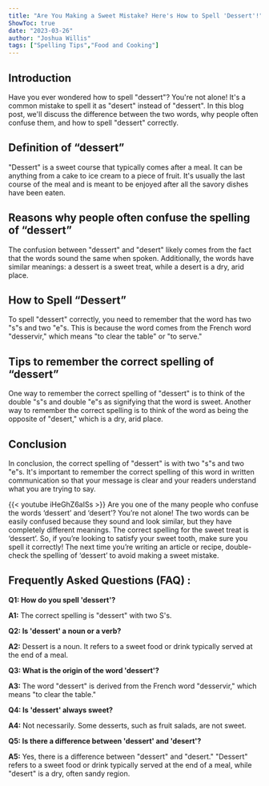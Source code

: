 ```yaml
---
title: "Are You Making a Sweet Mistake? Here's How to Spell 'Dessert'!"
ShowToc: true 
date: "2023-03-26"
author: "Joshua Willis" 
tags: ["Spelling Tips","Food and Cooking"]
---
```

## Introduction 

Have you ever wondered how to spell "dessert"? You're not alone! It's a common mistake to spell it as "desert" instead of "dessert". In this blog post, we'll discuss the difference between the two words, why people often confuse them, and how to spell "dessert" correctly. 

## Definition of “dessert”

"Dessert" is a sweet course that typically comes after a meal. It can be anything from a cake to ice cream to a piece of fruit. It's usually the last course of the meal and is meant to be enjoyed after all the savory dishes have been eaten. 

## Reasons why people often confuse the spelling of “dessert”

The confusion between "dessert" and "desert" likely comes from the fact that the words sound the same when spoken. Additionally, the words have similar meanings: a dessert is a sweet treat, while a desert is a dry, arid place. 

## How to Spell “Dessert”

To spell "dessert" correctly, you need to remember that the word has two "s"s and two "e"s. This is because the word comes from the French word "desservir," which means "to clear the table" or "to serve." 

## Tips to remember the correct spelling of “dessert”

One way to remember the correct spelling of "dessert" is to think of the double "s"s and double "e"s as signifying that the word is sweet. Another way to remember the correct spelling is to think of the word as being the opposite of "desert," which is a dry, arid place. 

## Conclusion

In conclusion, the correct spelling of "dessert" is with two "s"s and two "e"s. It's important to remember the correct spelling of this word in written communication so that your message is clear and your readers understand what you are trying to say.

{{< youtube iHeGhZ6aISs >}} 
Are you one of the many people who confuse the words ‘dessert’ and ‘desert’? You’re not alone! The two words can be easily confused because they sound and look similar, but they have completely different meanings. The correct spelling for the sweet treat is ‘dessert’. So, if you’re looking to satisfy your sweet tooth, make sure you spell it correctly! The next time you’re writing an article or recipe, double-check the spelling of ‘dessert’ to avoid making a sweet mistake.

## Frequently Asked Questions (FAQ) :
**Q1: How do you spell 'dessert'?**

**A1:** The correct spelling is "dessert" with two S's.

**Q2: Is 'dessert' a noun or a verb?**

**A2:** Dessert is a noun. It refers to a sweet food or drink typically served at the end of a meal.

**Q3: What is the origin of the word 'dessert'?**

**A3:** The word "dessert" is derived from the French word "desservir," which means "to clear the table."

**Q4: Is 'dessert' always sweet?**

**A4:** Not necessarily. Some desserts, such as fruit salads, are not sweet.

**Q5: Is there a difference between 'dessert' and 'desert'?**

**A5:** Yes, there is a difference between "dessert" and "desert." "Dessert" refers to a sweet food or drink typically served at the end of a meal, while "desert" is a dry, often sandy region.





